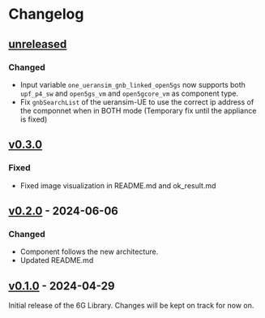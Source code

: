 # Changelog

## [unreleased]

### Changed
- Input variable `one_ueransim_gnb_linked_open5gs` now supports both `upf_p4_sw` and `open5gs_vm` and `open5gcore_vm` as component type.
- Fix `gnbSearchList` of the ueransim-UE to use the correct ip address of the componnet when in BOTH mode (Temporary fix until the appliance is fixed)

## [v0.3.0]
### Fixed
- Fixed image visualization in README.md and ok_result.md


## [v0.2.0] - 2024-06-06
### Changed
- Component follows the new architecture.
- Updated README.md


## [v0.1.0] - 2024-04-29
Initial release of the 6G Library. Changes will be kept on track for now on.


<!-- Change latest version value at every release -->
[unreleased]: https://github.com/6G-SANDBOX/6G-Library/compare/v0.3.0...unreleased
[v0.3.0]: https://github.com/6G-SANDBOX/6G-Library/compare/v0.2.1...v0.3.0
[v0.2.0]: https://github.com/6G-SANDBOX/6G-Library/compare/v0.1.0...v0.2.0
[v0.1.0]: https://github.com/6G-SANDBOX/6G-Library/releases/tag/v0.1.0



<!-- FIELDS PER VERSION -->
<!--
### Added

- New features

### Changed

- Changes in existing functionality

### Deprecated

- Soon-to-be removed features

### Removed

- Removed features

### Fixed

- Bug fixes

### Security

- Vulnerability warnings
-->